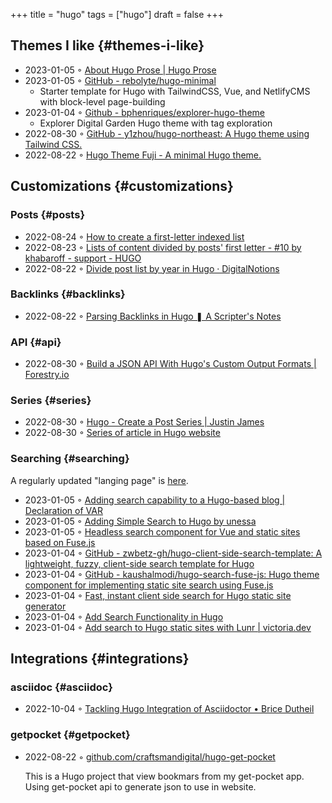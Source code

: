 +++
title = "hugo"
tags = ["hugo"]
draft = false
+++

## Themes I like {#themes-i-like}

-   2023-01-05 ◦ [About Hugo Prose | Hugo Prose](https://prose.yihui.org/about/)
-   2023-01-05 ◦ [GitHub - rebolyte/hugo-minimal](https://github.com/rebolyte/hugo-minimal)
    -   Starter template for Hugo with TailwindCSS, Vue, and NetlifyCMS with block-level page-building
-   2023-01-04 ◦ [Github - bphenriques/explorer-hugo-theme](https://github.com/bphenriques/explorer-hugo-theme)
    -   Explorer Digital Garden Hugo theme with tag exploration
-   2022-08-30 ◦ [GitHub - y1zhou/hugo-northeast: A Hugo theme using Tailwind CSS.](https://github.com/y1zhou/hugo-northeast)
-   2022-08-22 ◦ [Hugo Theme Fuji - A minimal Hugo theme.](https://github.dsrkafuu.net/hugo-theme-fuji/)


## Customizations {#customizations}


### Posts {#posts}

-   2022-08-24 ◦ [How to create a first-letter indexed list](https://gohugohq.com/howto/hugo-create-first-letter-indexed-list/)
-   2022-08-23 ◦ [Lists of content divided by posts' first letter - #10 by khabaroff - support - HUGO](https://discourse.gohugo.io/t/lists-of-content-divided-by-posts-first-letter/8534/10)
-   2022-08-22 ◦ [Divide post list by year in Hugo · DigitalNotions](https://digitalnotions.net/divide-post-list-by-year-in-hugo/)


### Backlinks {#backlinks}

-   2022-08-22 ◦ [Parsing Backlinks in Hugo ❚ A Scripter's Notes](https://scripter.co/parsing-backlinks-in-hugo/)


### API {#api}

-   2022-08-30 ◦ [Build a JSON API With Hugo's Custom Output Formats | Forestry.io](https://forestry.io/blog/build-a-json-api-with-hugo/)


### Series {#series}

-   2022-08-30 ◦ [Hugo - Create a Post Series | Justin James](https://digitaldrummerj.me/hugo-post-series/)
-   2022-08-30 ◦ [Series of article in Hugo website](https://onebite.dev/series-of-article-in-hugo-website/)


### Searching {#searching}

A regularly updated "langing page" is [here](https://gohugo.io/tools/search/).

-   2023-01-05 ◦ [Adding search capability to a Hugo-based blog | Declaration of VAR](https://decovar.dev/blog/2020/01/05/hugo-search/)
-   2023-01-05 ◦ [Adding Simple Search to Hugo by unessa](https://til.unessa.net/hugo/adding-simple-search/)
-   2023-01-05 ◦ [Headless search component for Vue and static sites based on Fuse.js](https://vuejsexamples.com/headless-search-component-for-vue-and-static-sites-based-on-fuse-js/)
-   2023-01-04 ◦ [GitHub - zwbetz-gh/hugo-client-side-search-template: A lightweight, fuzzy, client-side search template for Hugo](https://github.com/zwbetz-gh/hugo-client-side-search-template)
-   2023-01-04 ◦ [GitHub - kaushalmodi/hugo-search-fuse-js: Hugo theme component for implementing static site search using Fuse.js](https://github.com/kaushalmodi/hugo-search-fuse-js)
-   2023-01-04 ◦ [Fast, instant client side search for Hugo static site generator](https://gist.github.com/cmod/5410eae147e4318164258742dd053993)
-   2023-01-04 ◦ [Add Search Functionality in Hugo](https://ruddra.com/add-search-functionality-hugo/)
-   2023-01-04 ◦ [Add search to Hugo static sites with Lunr | victoria.dev](https://victoria.dev/blog/add-search-to-hugo-static-sites-with-lunr/)


## Integrations {#integrations}


### asciidoc {#asciidoc}

-   2022-10-04 ◦ [Tackling Hugo Integration of Asciidoctor • Brice Dutheil](https://blog.arkey.fr/2020/04/23/tackling-hugo-integration-of-asciidoctor/)


### getpocket {#getpocket}

-   2022-08-22 ◦ [github.com/craftsmandigital/hugo-get-pocket](https://github.com/craftsmandigital/hugo-get-pocket)

    This is a Hugo project that view bookmars from my get-pocket app. Using get-pocket api to generate json to use in website.
